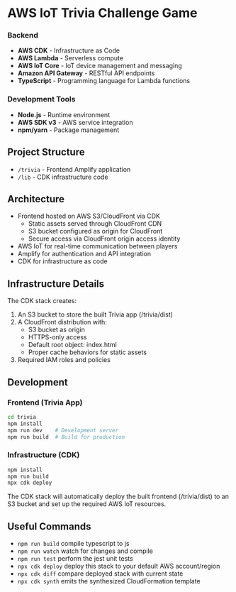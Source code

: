 # AWS IoT Trivia Challenge Game

### Backend
- **AWS CDK** - Infrastructure as Code
- **AWS Lambda** - Serverless compute
- **AWS IoT Core** - IoT device management and messaging
- **Amazon API Gateway** - RESTful API endpoints
- **TypeScript** - Programming language for Lambda functions

### Development Tools
- **Node.js** - Runtime environment
- **AWS SDK v3** - AWS service integration
- **npm/yarn** - Package management

## Project Structure

- `/trivia` - Frontend Amplify application
- `/lib` - CDK infrastructure code

## Architecture

- Frontend hosted on AWS S3/CloudFront via CDK
  - Static assets served through CloudFront CDN
  - S3 bucket configured as origin for CloudFront
  - Secure access via CloudFront origin access identity
- AWS IoT for real-time communication between players
- Amplify for authentication and API integration
- CDK for infrastructure as code

## Infrastructure Details

The CDK stack creates:
1. An S3 bucket to store the built Trivia app (/trivia/dist)
2. A CloudFront distribution with:
   - S3 bucket as origin
   - HTTPS-only access
   - Default root object: index.html
   - Proper cache behaviors for static assets
3. Required IAM roles and policies

## Development

### Frontend (Trivia App)
```bash
cd trivia
npm install
npm run dev    # Development server
npm run build  # Build for production
```

### Infrastructure (CDK)
```bash
npm install
npm run build
npx cdk deploy
```

The CDK stack will automatically deploy the built frontend (/trivia/dist) to an S3 bucket and set up the required AWS IoT resources.

## Useful Commands

* `npm run build`   compile typescript to js
* `npm run watch`   watch for changes and compile
* `npm run test`    perform the jest unit tests
* `npx cdk deploy`  deploy this stack to your default AWS account/region
* `npx cdk diff`    compare deployed stack with current state
* `npx cdk synth`   emits the synthesized CloudFormation template

